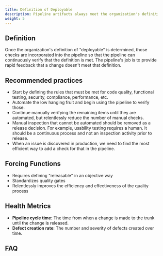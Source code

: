 ```yaml
---
title: Definition of Deployable
description: Pipeline artifacts always meet the organization's definition of deployable
weight: 5
---
```


## Definition

Once the organization's definition of "deployable" is determined, those checks are incorporated into the pipeline so that the pipeline can continuously verify that the definition is met. The pipeline's job is to provide rapid feedback that a change doesn't meet that definition.

## Recommended practices

- Start by defining the rules that must be met for code quality, functional testing, security, compliance, performance, etc.
- Automate the low hanging fruit and begin using the pipeline to verify those.
- Continue manually verifying the remaining items until they are automated, but relentlessly reduce the number of manual checks.
- Manual inspection that cannot be automated should be removed as a release decision. For example, usability testing requires a human. It should be a continuous process and not an inspection activity prior to release.
- When an issue is discovered in production, we need to find the most efficient way to add a check for that in the pipeline.

## Forcing Functions

- Requires defining "releasable" in an objective way
- Standardizes quality gates
- Relentlessly improves the efficiency and effectiveness of the quality process

## Health Metrics

- **Pipeline cycle time**: The time from when a change is made to the trunk until the change is released.
- **Defect creation rate**: The number and severity of defects created over time.

## FAQ
